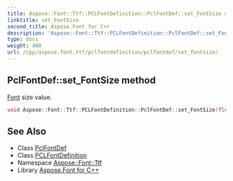 ```yaml
---
title: Aspose::Font::Ttf::PCLFontDefinition::PclFontDef::set_FontSize method
linktitle: set_FontSize
second_title: Aspose.Font for C++
description: 'Aspose::Font::Ttf::PCLFontDefinition::PclFontDef::set_FontSize method. Font size value in C++.'
type: docs
weight: 400
url: /cpp/aspose.font.ttf/pclfontdefinition/pclfontdef/set_fontsize/
---
```

## PclFontDef::set_FontSize method


[Font](../../../../aspose.font/font/) size value.

```cpp
void Aspose::Font::Ttf::PCLFontDefinition::PclFontDef::set_FontSize(float value)
```

## See Also

* Class [PclFontDef](../)
* Class [PCLFontDefinition](../../)
* Namespace [Aspose::Font::Ttf](../../../)
* Library [Aspose.Font for C++](../../../../)
